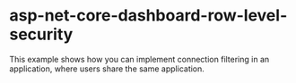 # asp-net-core-dashboard-row-level-security
This example shows how you can implement connection filtering in an application, where users share the same application.
